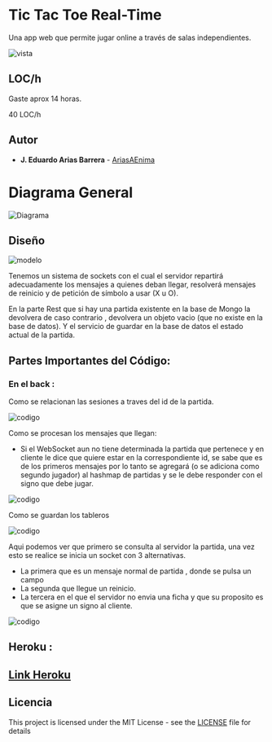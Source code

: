 # Tic Tac Toe Real-Time

Una app web que permite jugar online a través de salas independientes.

![vista](generalmedia/vista.PNG)



## LOC/h

Gaste aprox 14 horas.

 40 LOC/h

## Autor
* **J. Eduardo Arias Barrera** -  [AriasAEnima](https://github.com/AriasAEnima)

# Diagrama General

![Diagrama](generalmedia/diagrama.png)

## Diseño

![modelo](generalmedia/modelo.png)

Tenemos un sistema de sockets con el cual el servidor repartirá adecuadamente los mensajes a quienes deban llegar, resolverá mensajes de reinicio y de petición de símbolo a usar (X u O).

En la parte Rest que si hay una partida existente en la base de Mongo la devolvera de caso contrario , devolvera un objeto vacio (que no existe en la base de datos). Y el servicio de guardar en la base de datos el estado actual de la partida.

## Partes Importantes del Código:

### En el back :

Como se relacionan las sesiones a traves del id de la partida.

![codigo](generalmedia/map.PNG)

Como se procesan los mensajes que llegan:
- Si el WebSocket aun no tiene determinada la partida que pertenece y en cliente le dice que quiere estar en la correspondiente id, se sabe que es de los primeros mensajes por lo tanto se agregará (o se adiciona como segundo jugador) al hashmap de partidas y se le debe responder con el signo que debe jugar.

![codigo](generalmedia/signo.PNG)

Como se guardan los tableros

![codigo](generalmedia/rest.PNG)


Aqui podemos ver que primero se consulta al servidor la partida, una vez esto se realice se inicia un socket con 3 alternativas.
- La primera que es un mensaje normal de partida , donde se pulsa un campo
- La segunda que llegue un reinicio.
- La tercera en el que el servidor no envia una ficha y que su proposito es que se asigne un signo al cliente.

![codigo](generalmedia/socket.PNG)


## Heroku :

## [Link Heroku](https://tic-tac-toe-arias.herokuapp.com/)

## Licencia

This project is licensed under the MIT License  - see the [LICENSE](LICENSE) file for details
